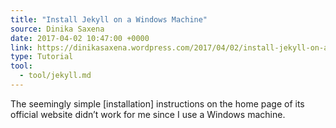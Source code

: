 ```yaml
---
title: "Install Jekyll on a Windows Machine"
source: Dinika Saxena
date: 2017-04-02 10:47:00 +0000
link: https://dinikasaxena.wordpress.com/2017/04/02/install-jekyll-on-a-windows-machine/
type: Tutorial
tool:
  - tool/jekyll.md
---
```

The seemingly simple [installation] instructions on the home page of its official website didn’t work for me since I use a Windows machine.






